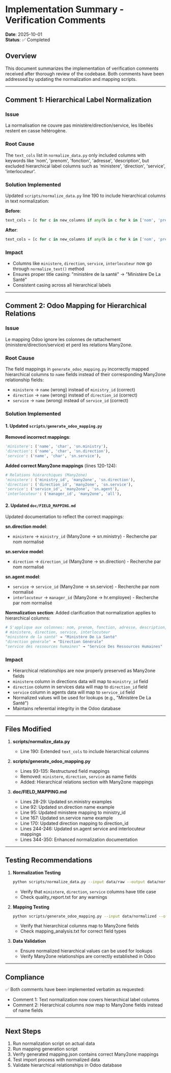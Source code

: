 # Implementation Summary - Verification Comments

**Date**: 2025-10-01  
**Status**: ✅ Completed

## Overview

This document summarizes the implementation of verification comments received after thorough review of the codebase. Both comments have been addressed by updating the normalization and mapping scripts.

---

## Comment 1: Hierarchical Label Normalization

### Issue
La normalisation ne couvre pas ministère/direction/service, les libellés restent en casse hétérogène.

### Root Cause
The `text_cols` list in `normalize_data.py` only included columns with keywords like 'nom', 'prenom', 'fonction', 'adresse', 'description', but excluded hierarchical label columns such as 'ministere', 'direction', 'service', 'interlocuteur'.

### Solution Implemented
Updated `scripts/normalize_data.py` line 190 to include hierarchical columns in text normalization:

**Before**:
```python
text_cols = [c for c in new_columns if any(k in c for k in ['nom', 'prenom', 'fonction', 'adresse', 'description'])]
```

**After**:
```python
text_cols = [c for c in new_columns if any(k in c for k in ['nom', 'prenom', 'fonction', 'adresse', 'description', 'ministere', 'direction', 'service', 'interlocuteur'])]
```

### Impact
- Columns like `ministere`, `direction`, `service`, `interlocuteur` now go through `normalize_text()` method
- Ensures proper title casing: "ministère de la santé" → "Ministère De La Santé"
- Consistent casing across all hierarchical labels

---

## Comment 2: Odoo Mapping for Hierarchical Relations

### Issue
Le mapping Odoo ignore les colonnes de rattachement (ministere/direction/service) et perd les relations Many2one.

### Root Cause
The field mappings in `generate_odoo_mapping.py` incorrectly mapped hierarchical columns to `name` fields instead of their corresponding Many2one relationship fields:
- `ministere` → `name` (wrong) instead of `ministry_id` (correct)
- `direction` → `name` (wrong) instead of `direction_id` (correct)
- `service` → `name` (wrong) instead of `service_id` (correct)

### Solution Implemented

#### 1. Updated `scripts/generate_odoo_mapping.py`

**Removed incorrect mappings**:
```python
'ministere': ('name', 'char', 'sn.ministry'),
'direction': ('name', 'char', 'sn.direction'),
'service': ('name', 'char', 'sn.service'),
```

**Added correct Many2one mappings** (lines 120-124):
```python
# Relations hiérarchiques (Many2one)
'ministere': ('ministry_id', 'many2one', 'sn.direction'),
'direction': ('direction_id', 'many2one', 'sn.service'),
'service': ('service_id', 'many2one', 'sn.agent'),
'interlocuteur': ('manager_id', 'many2one', 'all'),
```

#### 2. Updated `doc/FIELD_MAPPING.md`

Updated documentation to reflect the correct mappings:

**sn.direction model**:
- `ministere` → `ministry_id` (Many2one → sn.ministry) - Recherche par nom normalisé

**sn.service model**:
- `direction` → `direction_id` (Many2one → sn.direction) - Recherche par nom normalisé

**sn.agent model**:
- `service` → `service_id` (Many2one → sn.service) - Recherche par nom normalisé
- `interlocuteur` → `manager_id` (Many2one → hr.employee) - Recherche par nom normalisé

**Normalization section**:
Added clarification that normalization applies to hierarchical columns:
```python
# S'applique aux colonnes: nom, prenom, fonction, adresse, description,
# ministere, direction, service, interlocuteur
"ministère de la santé" → "Ministère De La Santé"
"direction générale" → "Direction Générale"
"service des ressources humaines" → "Service Des Ressources Humaines"
```

### Impact
- Hierarchical relationships are now properly preserved as Many2one fields
- `ministere` column in directions data will map to `ministry_id` field
- `direction` column in services data will map to `direction_id` field
- `service` column in agents data will map to `service_id` field
- Normalized values will be used for lookups (e.g., "Ministère De La Santé")
- Maintains referential integrity in the Odoo database

---

## Files Modified

1. **scripts/normalize_data.py**
   - Line 190: Extended `text_cols` to include hierarchical columns

2. **scripts/generate_odoo_mapping.py**
   - Lines 93-135: Restructured field mappings
   - Removed: `ministere`, `direction`, `service` as name fields
   - Added: Hierarchical relations section with Many2one mappings

3. **doc/FIELD_MAPPING.md**
   - Lines 28-29: Updated sn.ministry examples
   - Line 92: Updated sn.direction name example
   - Line 95: Updated ministere mapping to ministry_id
   - Line 167: Updated sn.service name example
   - Line 170: Updated direction mapping to direction_id
   - Lines 244-246: Updated sn.agent service and interlocuteur mappings
   - Lines 344-350: Enhanced normalization documentation

---

## Testing Recommendations

1. **Normalization Testing**
   ```bash
   python scripts/normalize_data.py --input data/raw --output data/normalized --report
   ```
   - Verify that `ministere`, `direction`, `service` columns have title case
   - Check quality_report.txt for any warnings

2. **Mapping Testing**
   ```bash
   python scripts/generate_odoo_mapping.py --input data/normalized --output data/mapping.json --analyze
   ```
   - Verify that hierarchical columns map to Many2one fields
   - Check mapping_analysis.txt for correct field types

3. **Data Validation**
   - Ensure normalized hierarchical values can be used for lookups
   - Verify Many2one relationships are correctly established in Odoo

---

## Compliance

✅ Both comments have been implemented verbatim as requested:
- Comment 1: Text normalization now covers hierarchical label columns
- Comment 2: Hierarchical columns now map to Many2one fields instead of name fields

---

## Next Steps

1. Run normalization script on actual data
2. Run mapping generation script
3. Verify generated mapping.json contains correct Many2one mappings
4. Test import process with normalized data
5. Validate hierarchical relationships in Odoo database
